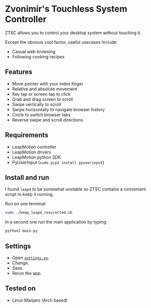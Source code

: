 # Zvonimir's Touchless System Controller

ZTSC allows you to control your desktop system without touching it.

Except the obvious cool factor, useful usecases include:

- Casual web browsing
- Following cooking recipes

## Features

- Move pointer with your index finger
- Relative and absolute movement
- Key tap or screen tap to click
- Grab and drag screen to scroll
- Swipe vertically to scroll
- Swipe horizontally to navigate browser history
- Circle to switch browser tabs
- Reverse swipe and scroll directions

## Requirements

- LeapMotion controller
- LeapMotion drivers
- LeapMotion python SDK
- PyUserInput
(`sudo pip2 install pyuserinput`)

## Install and run

I found `leapd` to be somewhat unstable so ZTSC contains a convenient script to keep it running.

Run on one terminal:
```bash
sudo ./keep_leapd_resurected.sh
```

In a second one run the main application by typing:
```bash
python2 main.py
```

## Settings

- Open [`settings.py`](settings.py).
- Change.
- Save.
- Rerun the app.


## Tested on

- Linux Manjaro (Arch based)
